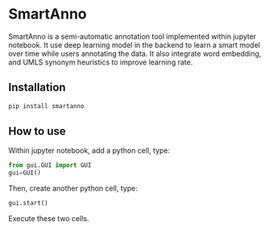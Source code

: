 # SmartAnno

SmartAnno is a semi-automatic annotation tool implemented within jupyter notebook. It use deep learning model in the backend to learn a smart model over time while users annotating the data. It also integrate word embedding, and UMLS synonym heuristics to improve learning rate.



## Installation

```bash
pip install smartanno
```

## How to use

Within jupyter notebook, add a python cell, type: 
```python
from gui.GUI import GUI
gui=GUI()
```
Then, create another python cell, type:
```python
gui.start()
```
Execute these two cells.
